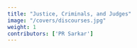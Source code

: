 ```yaml
---
title: "Justice, Criminals, and Judges"
image: "/covers/discourses.jpg"
weight: 1
contributors: ['PR Sarkar']
---
```

